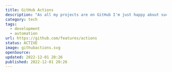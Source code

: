```yaml
---
title: GitHub Actions
description: "As all my projects are on GitHub I'm just happy about such a simple solution for automation."
category: tech
tags:
  - development
  - automation
url: https://github.com/features/actions
status: ACTIVE
image: githubactions.svg
openSource:
updated: 2022-12-01 20:26
published: 2022-12-01 20:26
---
```

